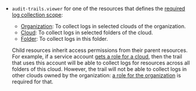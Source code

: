* `audit-trails.viewer` for one of the resources that defines the [required log collection scope](../../../audit-trails/concepts/trail.md#collecting-area):

    * [Organization](../../../organization/operations/add-role.md): To collect logs in selected clouds of the organization.
    * [Cloud](../../../resource-manager/operations/cloud/set-access-bindings.md#access-to-sa): To collect logs in selected folders of the cloud.
    * [Folder](../../../resource-manager/operations/folder/set-access-bindings.md#access-to-sa): To collect logs in this folder.

    Child resources inherit access permissions from their parent resources. For example, if a service account [gets a role for a cloud](../../../resource-manager/operations/cloud/set-access-bindings.md), then the trail that uses this account will be able to collect logs for resources across all folders of this cloud. However, the trail will not be able to collect logs in other clouds owned by the organization: [a role for the organization](../../../organization/operations/add-role.md) is required for that.
